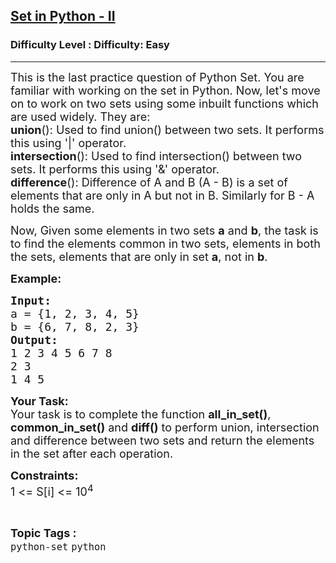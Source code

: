<h2><a href="https://www.geeksforgeeks.org/problems/set-in-python-ii/1?page=2&sortBy=accuracy">Set in Python - II</a></h2><h3>Difficulty Level : Difficulty: Easy</h3><hr><div class="problems_problem_content__Xm_eO"><p><span style="font-size: 18px;">This is the last practice question of Python Set. You are familiar with working on the set in Python. Now, let's move on to work on two sets using some inbuilt functions which are used widely. They are:<br><strong>union</strong>(): Used to find union() between two sets. It performs this using '|' operator.<br><strong>intersection</strong>(): Used to find intersection() between two sets. It performs this using '&amp;' operator.<br><strong>difference</strong>(): Difference of A and B (A - B) is a set of elements that are only in A but not in B. Similarly for B - A holds the same.</span></p>
<p><span style="font-size: 18px;">Now, Given some elements in two sets <strong>a</strong> and <strong>b</strong>, the task is to find the elements common in two sets, elements in both the sets, elements that are only in set <strong>a</strong>, not in <strong>b</strong>.</span></p>
<p><span style="font-size: 18px;"><strong>Example:</strong></span></p>
<pre><span style="font-size: 18px;"><strong>Input:</strong></span>
<span style="font-size: 18px;">a = {1, 2, 3, 4, 5}</span>
<span style="font-size: 18px;">b = {6, 7, 8, 2, 3}</span>
<span style="font-size: 18px;"><strong>Output:</strong></span>
<span style="font-size: 18px;">1 2 3 4 5 6 7 8</span>
<span style="font-size: 18px;">2 3</span>
<span style="font-size: 18px;">1 4 5</span></pre>
<p><span style="font-size: 18px;"><strong>Your Task:</strong><br>Your task is to complete the function <strong>all_in_set()</strong>, <strong>common_in_set()</strong> and <strong>diff()</strong> to perform union, intersection and difference between two sets and return the elements in the set after each operation.</span></p>
<p><span style="font-size: 18px;"><strong>Constraints:</strong><br>1 &lt;= S[i] &lt;= 10<sup>4</sup></span></p></div><br><p><span style=font-size:18px><strong>Topic Tags : </strong><br><code>python-set</code>&nbsp;<code>python</code>&nbsp;